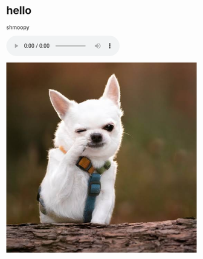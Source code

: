 # hello
shmoopy


<audio controls autoplay>
  <source src="/assets/audio/test_of_audlog.mp3">
Your browser does not support the audio element.
</audio>

![dog](/assets/dog.jpg)
